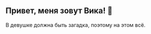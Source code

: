 ##  Привет, меня зовут Вика! 👋
В девушке должна быть загадка, поэтому на этом всё.

<!--
**VikaIz/VikaIz** is a ✨ _special_ ✨ repository because its `README.md` (this file) appears on your GitHub profile.



-->
